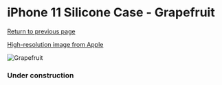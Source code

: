 # iPhone 11 Silicone Case - Grapefruit

[Return to previous page](/iphone_xr)

[High-resolution image from Apple](https://store.storeimages.cdn-apple.com/8756/as-images.apple.com/is/MXYX2?wid=4500&hei=4500&fmt=png)

<div style="width: 384px"><img src="/everypreview/MXYX2.png" alt="Grapefruit"></div>

### Under construction
